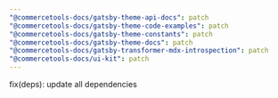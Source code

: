 ```yaml
---
"@commercetools-docs/gatsby-theme-api-docs": patch
"@commercetools-docs/gatsby-theme-code-examples": patch
"@commercetools-docs/gatsby-theme-constants": patch
"@commercetools-docs/gatsby-theme-docs": patch
"@commercetools-docs/gatsby-transformer-mdx-introspection": patch
"@commercetools-docs/ui-kit": patch
---
```


fix(deps): update all dependencies
